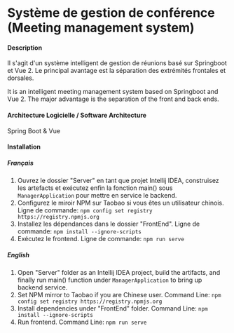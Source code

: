 # Système de gestion de conférence (Meeting management system)

#### Description

Il s'agit d'un système intelligent de gestion de réunions basé sur Springboot et Vue 2. Le principal avantage est la séparation des extrémités frontales et dorsales.

It is an intelligent meeting management system based on Springboot and Vue 2. The major advantage is the separation of the front and back ends.

#### Architecture Logicielle / Software Architecture

Spring Boot & Vue

#### Installation

##### Français
1.  Ouvrez le dossier "Server" en tant que projet Intellij IDEA, construisez les artefacts et exécutez enfin la fonction main() sous `ManagerApplication` pour mettre en service le backend.
2.  Configurez le miroir NPM sur Taobao si vous êtes un utilisateur chinois. Ligne de commande:
`
npm config set registry https://registry.npmjs.org
`
3.  Installez les dépendances dans le dossier "FrontEnd". Ligne de commande:
`
npm install --ignore-scripts
`
4.  Exécutez le frontend. Ligne de commande:
`
npm run serve
`

##### English
1.  Open "Server" folder as an Intellij IDEA project, build the artifacts, and finally run main() function under `ManagerApplication` to bring up backend service.
2.  Set NPM mirror to Taobao if you are Chinese user. Command Line:
`
npm config set registry https://registry.npmjs.org
`
3.  Install dependencies under "FrontEnd" folder. Command Line:
`
npm install --ignore-scripts
`
4.  Run frontend. Command Line:
`
npm run serve
`
